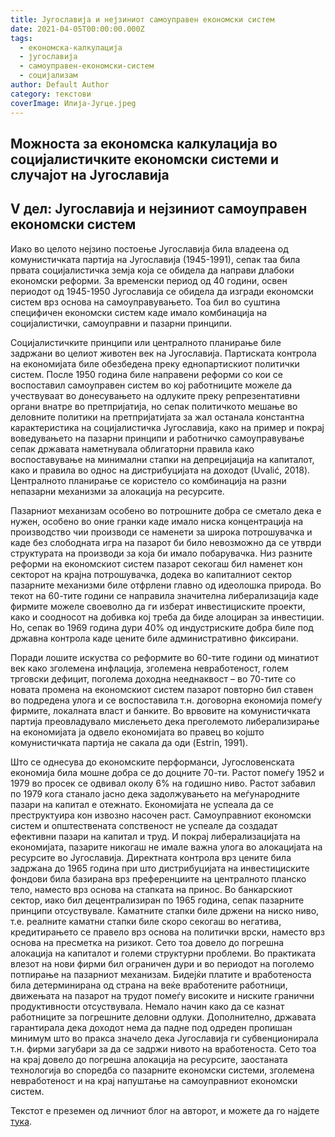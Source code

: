 ```yaml
---
title: Југославија и нејзиниот самоуправен економски систем
date: 2021-04-05T00:00:00.000Z
tags:
  - економска-калкулација
  - југославија
  - самоуправен-економски-систем
  - социјализам
author: Default Author
category: текстови
coverImage: Илија-Југце.jpeg
---
```


## Mожноста за економска калкулација во социјалистичките економски системи и случајот на Југославија

## V дел: Југославија и нејзиниот самоуправен економски систем

Иако во целото нејзино постоење Југославија била владеена од комунистичката партија на Југославија (1945-1991), сепак таа била првата социјалистичка земја која се обидела да направи длабоки економски реформи. За временски период од 40 години, освен периодот од 1945-1950 Југославија се обидела да изгради економски систем врз основа на самоуправувањето. Тоа бил во суштина специфичен економски систем каде имало комбинација на социјалистички, самоуправни и пазарни принципи.

Социјалистичките принципи или централното планирање биле задржани во целиот животен век на Југославија. Партиската контрола на економијата биле обезбедена преку еднопартискиот политички систем. После 1950 година биле направени реформи со кои се воспоставил самоуправен систем во кој работниците можеле да учествуваат во донесувањето на одлуките преку репрезентативни органи внатре во претпријатија, но сепак политичкото мешање во деловните политики на претпријатијата за жал останала константна карактеристика на социјалистичка Југославија, како на пример и покрај воведувањето на пазарни принципи и работничко самоуправување сепак државата наметнувала облигаторни правила како воспоставување на минимални стапки на депрецијација на капиталот, како и правила во однос на дистрибуцијата на доходот (Uvalić, 2018). Централното планирање се користело со комбинација на разни непазарни механизми за алокација на ресурсите.

Пазарниот механизам особено во потрошните добра се сметало дека е нужен, особено во оние гранки каде имало ниска концентрација на производство чии производи се наменети за широка потрошувачка и каде без слободната игра на пазарот би било невозможно да се утврди структурата на производи за која би имало побарувачка. Низ разните реформи на економскиот систем пазарот секогаш бил наменет кон секторот на крајна потрошувачка, додека во капиталниот сектор пазарните механизми биле отфрлени главно од идеолошка природа. Во текот на 60-тите години се направила значителна либерализација каде фирмите можеле своеволно да ги изберат инвестициските проекти, како и соодносот на добивка кој треба да биде алоциран за инвестиции. Но, сепак во 1969 година дури 40% од индустриските добра биле под државна контрола каде цените биле административно фиксирани.

Поради лошите искуства со реформите во 60-тите години од минатиот век како зголемена инфлација, зголемена невработеност, голем трговски дефицит, поголема доходна нееднаквост – во 70-тите со новата промена на економскиот систем пазарот повторно бил ставен во подредена улога и се воспоставила т.н. договорна економија помеѓу фирмите, локалната власт и банките. Во врвовите на комунистичката партија преовладувало мислењето дека преголемото либерализирање на економијата ја одвело економијата во правец во којшто комунистичката партија не сакала да оди (Estrin, 1991).

Што се однесува до економските перформанси, Југословенската економија била мошне добра се до доцните 70-ти. Растот помеѓу 1952 и 1979 во просек се одвивал околу 6% на годишно ниво. Растот забавил по 1979 кога станало јасно дека задолжувањето на меѓународните пазари на капитал е отежнато. Економијата не успеала да се преструктуира кон извозно насочен раст. Самоуправниот економски систем и општествената сопственост не успеале да создадат ефективни пазари на капитал и труд. И покрај либерализацијата на економијата, пазарите никогаш не имале важна улога во алокацијата на ресурсите во Југославија. Директната контрола врз цените била задржана до 1965 година при што дистрибуцијата на инвестициските фондови била базирана врз преференциите на централното планско тело, наместо врз основа на стапката на принос. Во банкарскиот сектор, иако бил децентрализиран по 1965 година, сепак пазарните принципи отсуствувале. Каматните стапки биле држени на ниско ниво, т.е. реалните каматни стапки биле скоро секогаш во негатива, кредитирањето се правело врз основа на политички врски, наместо врз основа на пресметка на ризикот. Сето тоа довело до погрешна алокација на капиталот и големи структурни проблеми. Во практиката влезот на нови фирми бил ограничен дури и во периодот на поголемо потпирање на пазарниот механизам. Бидејќи платите и вработеноста била детерминирана од страна на веќе вработените работници, движењата на пазарот на трудот помеѓу високите и ниските гранични продуктивности отсуствувала. Немало начин како да се казнат работниците за погрешните деловни одлуки. Дополнително, државата гарантирала дека доходот нема да падне под одреден пропишан минимум што во пракса значело дека Југославија ги субвенционирала т.н. фирми загубари за да се задржи нивото на вработеноста. Сето тоа на крај довело до погрешна алокација на ресурсите, заостаната технологија во споредба со пазарните економски системи, зголемена невработеност и на крај напуштање на самоуправниот економски систем.

Текстот е преземен од личниот блог на авторот, и можете да го најдете [тука](https://ilijav.substack.com/p/--b31?fbclid=IwAR1VfOrohOo_rfVF9xOtzvQ1uZAdCppvAZ015MMRlbCrNMq2O0qcA8BqeBw).
